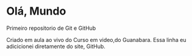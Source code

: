 # Olá, Mundo
 Primeiro repositorio de Git e GitHub

 Criado em aula ao vivo do Curso em video,do Guanabara.
 Essa linha eu adicicionei diretamente do site, GitHub.
